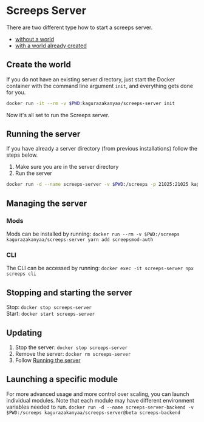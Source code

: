 # Screeps Server

There are two different type how to start a screeps server.
* [without a world](#create-the-world)
* [with a world already created](#running-the-server)

## Create the world
If you do not have an existing server directory, just start the Docker container with the command line argument `init`, and everything gets done for you.

```bash
docker run -it --rm -v $PWD:kagurazakanyaa/screeps-server init
```
Now it's all set to run the Screeps server.

## Running the server
If you have already a server directory (from previous installations) follow the steps below.

1. Make sure you are in the server directory
2. Run the server
```bash
docker run -d --name screeps-server -v $PWD:/screeps -p 21025:21025 kagurazakanyaa/screeps-server
```

## Managing the server


### Mods
Mods can be installed by running:
```docker run --rm -v $PWD:/screeps kagurazakanyaa/screeps-server yarn add screepsmod-auth```

### CLI
The CLI can be accessed by running:
```docker exec -it screeps-server npx screeps cli```

## Stopping and starting the server
Stop:
```docker stop screeps-server```  
Start:
```docker start screeps-server```

## Updating

1. Stop the server:
  ```docker stop screeps-server```
2. Remove the server:
  ```docker rm screeps-server```
3. Follow [Running the server](#running-the-server)

## Launching a specific module
For more advanced usage and more control over scaling, you can launch individual modules. Note that each module may have different environment variables needed to run.
```docker run -d --name screeps-server-backend -v $PWD:/screeps kagurazakanyaa/screeps-server@beta screeps-backend```

